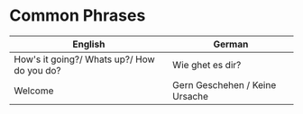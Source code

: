 # Common Phrases

English | German
----------|---------
How's it going?/ Whats up?/ How do you do? | Wie ghet es dir?
Welcome | Gern Geschehen / Keine Ursache

